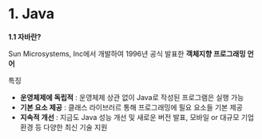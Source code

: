<h1>1. Java</h1>
<p><b>1.1 자바란?</b></p>
<p>Sun Microsystems, Inc에서 개발하여 1996년 공식 발표한 <b>객체지향 프로그래밍 언어</b></p>
<p>특징</p>
<ul>
  <li><b>운영체제에 독립적</b> : 운영체제 상관 없이 Java로 작성된 프로그램은 실행 가능</li>
  <li><b>기본 요소 제공</b> : 클래스 라이브러르 통해 프로그래밍에 필요 요소들 기본 제공</li>
  <li><b>지속적 개선</b> : 지금도 Java 성능 개선 및 새로운 버전 발표, 모바일 or 대규모 기업환경 등 다양한 최신 기술 지원</li>
</ul>
